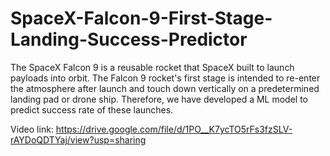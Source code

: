 # SpaceX-Falcon-9-First-Stage-Landing-Success-Predictor
The SpaceX Falcon 9 is a reusable rocket that SpaceX built to launch payloads into orbit. The Falcon 9 rocket's first stage is intended to re-enter the atmosphere after launch and touch down vertically on a predetermined landing pad or drone ship. Therefore, we have developed a ML model to predict success rate of these launches.

Video link: https://drive.google.com/file/d/1PO__K7ycTO5rFs3fzSLV-rAYDoQDTYaj/view?usp=sharing
